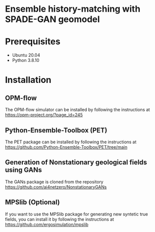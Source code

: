 # Ensemble history-matching with SPADE-GAN geomodel

# Prerequisites
- Ubuntu 20.04
- Python 3.8.10

# Installation

## OPM-flow
The OPM-flow simulator can be installed by following the instructions at https://opm-project.org/?page_id=245

## Python-Ensemble-Toolbox (PET)
The PET package can be installed by following the instructions at https://github.com/Python-Ensemble-Toolbox/PET/tree/main

## Generation of Nonstationary geological fields using GANs
The GANs package is cloned from the repository https://github.com/ai4netzero/NonstationaryGANs

## MPSlib (Optional)
If you want to use the MPSlib package for generating new syntetic true fields, you can install it by following the 
instructions at https://github.com/ergosimulation/mpslib
